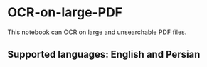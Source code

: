 # OCR-on-large-PDF
This notebook can OCR on large and unsearchable PDF files. 

## Supported languages: English and Persian
